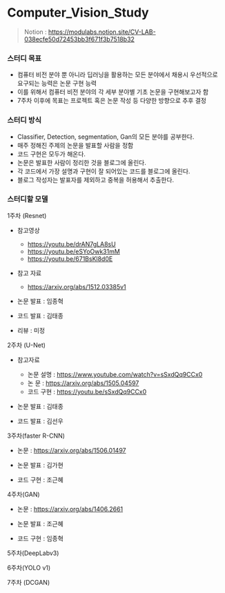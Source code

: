 # Computer_Vision_Study
> Notion : https://modulabs.notion.site/CV-LAB-038ecfe50d72453bb3f671f3b7518b32


### 스터디 목표

- 컴퓨터 비전 분야 뿐 아니라 딥러닝을 활용하는 모든 분야에서 채용시 우선적으로 요구되는 능력은 논문 구현 능력
- 이를 위해서 컴퓨터 비전 분야의 각 세부 분야별 기초 논문을 구현해보고자 함
- 7주차 이후에 목표는 프로젝트 혹은 논문 작성 등 다양한 방향으로 추후 결정

### 스터디 방식

- Classifier, Detection, segmentation, Gan의 모든 분야를 공부한다.
- 매주 정해진 주제의 논문을 발표할 사람을 정함 
- 코드 구현은 모두가 해온다. 
- 논문은 발표한 사람이 정리한 것을 블로그에 올린다. 
- 각 코드에서 가장 설명과 구현이 잘 되어있는 코드를 블로그에 올린다. 
- 블로그 작성자는 발표자를 제외하고 중복을 허용해서 추출한다.

### 스터디할 모델 
1주차 (Resnet)
- 참고영상
    - https://youtu.be/drAN7gLA8sU
    - https://youtu.be/eSYoOwk31mM
    - https://youtu.be/671BsKl8d0E
- 참고 자료
    - https://arxiv.org/abs/1512.03385v1

- 논문 발표 : 임종혁
- 코드 발표 : 김태종
- 리뷰 : 미정

2주차 (U-Net)
- 참고자료
    - 논문 설명 : https://www.youtube.com/watch?v=sSxdQq9CCx0
    - 논    문 : https://arxiv.org/abs/1505.04597
    - 코드 구현 : https://youtu.be/sSxdQq9CCx0
    
- 논문 발표 : 김태종
- 코드 발표 : 김선우

3주차(faster R-CNN)
- 논문 : https://arxiv.org/abs/1506.01497

- 논문 발표 : 김가현
- 코드 구현 : 조근혜


4주차(GAN)
- 논문 : https://arxiv.org/abs/1406.2661

- 논문 발표 : 조근혜
- 코드 구현 : 임종혁


5주차(DeepLabv3)


6주차(YOLO v1)


7주차 (DCGAN)
